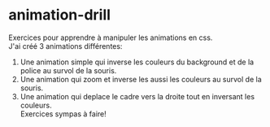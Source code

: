 # animation-drill
Exercices pour apprendre à manipuler les animations en css.  
J'ai créé 3 animations différentes:  
1. Une animation simple qui inverse les couleurs du background et de la police au survol de la souris.
2. Une animation qui zoom et inverse les aussi les couleurs au survol de la souris.
3. Une animation qui deplace le cadre vers la droite tout en inversant les couleurs.  
Exercices sympas à faire!